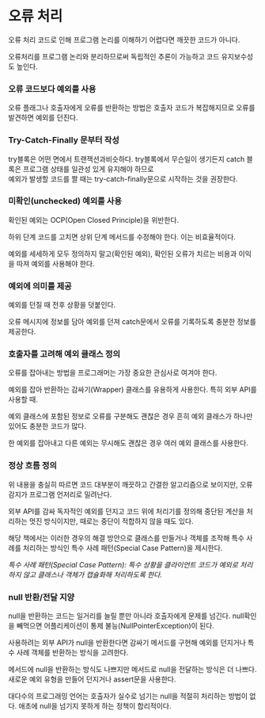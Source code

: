 # 오류 처리
오류 처리 코드로 인해 프로그램 논리를 이해하기 어렵다면 깨끗한 코드가 아니다.

오류처리를 프로그램 논리와 분리하므로써 독립적인 추론이 가능하고 코드 유지보수성도 높인다.

### 오류 코드보다 예외를 사용

오류 플래그나 호출자에게 오류를 반환하는 방법은 호출자 코드가 복잡해지므로 오류를 발견하면 예외를 던진다.

### Try-Catch-Finally 문부터 작성

try블록은 어떤 면에서 트랜잭션과비슷하다. try블록에서 무슨일이 생기든지 catch 블록은 프로그램 상태를 일관성 있게 유지해야 하므로 
<br>예외가 발생할 코드를 짤 때는 try-catch-finally문으로 시작하는 것을 권장한다.

### 미확인(unchecked) 예외를 사용

확인된 예외는 OCP(Open Closed Principle)을 위반한다.

하위 단계 코드를 고치면 상위 단계 메서드를 수정해야 한다. 이는 비효율적이다.

예외를 세세하게 모두 정의하지 말고(확인된 예외), 확인된 오류가 치르는 비용과 이익을 따져 예외를 사용해야 한다.

### 예외에 의미를 제공

예외를 던질 때 전후 상황을 덧붙인다.

오류 메시지에 정보를 담아 예외를 던져  catch문에서 오류를 기록하도록 충분한 정보를 제공한다.

### 호출자를 고려해 예외 클래스 정의

오류를 잡아내는 방법을 프로그래머는 가장 중요한 관심사로 여겨야 한다.

예외를 잡아 반환하는 감싸기(Wrapper) 클래스를 유용하게 사용한다. 특히 외부 API를 사용할 때.

예외 클래스에 포함된 정보로 오류를 구분해도 괜찮은 경우 흔히 예외 클래스가 하나만 있어도 충분한 코드가 많다.

한 예외를 잡아내고 다른 예외는 무시해도 괜찮은 경우 여러 예외 클래스를 사용한다.

### 정상 흐름 정의

위 내용을 충실히 따르면 코드 대부분이 깨끗하고 간결한 알고리즘으로 보이지만, 오류 감지가 프로그램 언저리로 밀려난다. 

외부 API를 감싸 독자적인 예외를 던지고 코드 위에 처리기를 정의해 중단된 계산을 처리하는 멋진 방식이지만, 때로는 중단이 적합하지 않을 때도 있다.

해당 책에서는 이러한 경우의 해결 방안으로 클래스를 만들거나 객체를 조작해 특수 사례를 처리하는 방식인 특수 사례 패턴(Special Case Pattern)을 제시한다.

_특수 사례 패턴(Special Case Pattern): 특수 상황을 클라이언트 코드가 예외로 처리하지 않고 클래스나 객체가 캡슐화해 처리하도록 한다._

### null 반환/전달 지양

null을 반환하는 코드는 일거리를 늘릴 뿐만 아니라 호출자에게 문제를 넘긴다. null확인을 빼먹으면 어플리케이션이 통제 불능(NullPointerException)이 된다. 

사용하려는 외부 API가 null을 반환한다면 감싸기 메서드를 구현해 예외를 던지거나 특수 사례 객체를 반환하는 방식을 고려한다.

메서드에 null을 반환하는 방식도 나쁘지만 메서드로 null을 전달하는 방식은 더 나쁘다. 새로운 예외 유형을 만들어 던지거나 assert문을 사용한다.

대다수의 프로그래밍 언어는 호출자가 실수로 넘기는 null을 적절히 처리하는 방법이 없다. 애초에 null을 넘기지 못하게 하는 정책이 합리적이다.
